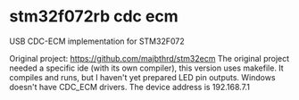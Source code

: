 # stm32f072rb cdc ecm
USB CDC-ECM implementation for STM32F072

Original project: https://github.com/majbthrd/stm32ecm
The original project needed a specific ide (with its own compiler), 
this version uses makefile. 
It compiles and runs, but I haven't yet prepared LED pin outputs.
Windows doesn't have CDC_ECM drivers.
The device address is 192.168.7.1
